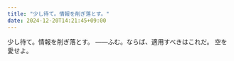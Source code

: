 ```yaml
---
title: "少し待て。情報を削ぎ落とす。"
date: 2024-12-20T14:21:45+09:00
---
```

少し待て。情報を削ぎ落とす。
――ふむ。ならば、適用すべきはこれだ。
空を愛せよ。
